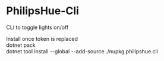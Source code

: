 # PhilipsHue-Cli
CLI to toggle lights on/off

Install once token is replaced \
  dotnet pack \
  dotnet tool install --global --add-source ./nupkg philipshue.cli
